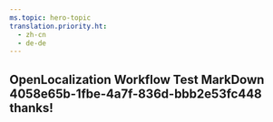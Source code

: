 ```yaml
---
ms.topic: hero-topic
translation.priority.ht: 
  - zh-cn
  - de-de
---
```

## OpenLocalization Workflow Test MarkDown 4058e65b-1fbe-4a7f-836d-bbb2e53fc448 thanks!
